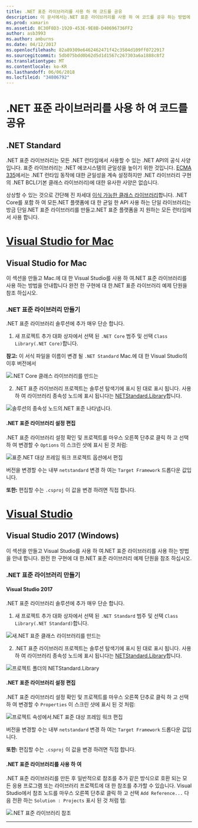 ```yaml
---
title: .NET 표준 라이브러리를 사용 하 여 코드를 공유
description: 이 문서에서는.NET 표준 라이브러리를 사용 하 여 코드를 공유 하는 방법에 설명 합니다. .NET 표준 라이브러리를 만들고 해당 설정을 편집 응용 프로그램에서 사용 하 여 설명 합니다.
ms.prod: xamarin
ms.assetid: 8C30F8D3-1920-453E-9E8B-D40696736FF2
author: asb3993
ms.author: amburns
ms.date: 04/12/2017
ms.openlocfilehash: 82a89309e6462462471f42c3504d109ff0722917
ms.sourcegitcommit: 5db075bdd0b62d5d1d1567c267303a6a1888c8f2
ms.translationtype: MT
ms.contentlocale: ko-KR
ms.lasthandoff: 06/06/2018
ms.locfileid: "34806792"
---
```

# <a name="using-net-standard-libraries-to-share-code"></a>.NET 표준 라이브러리를 사용 하 여 코드를 공유

## <a name="net-standard"></a>.NET Standard

.NET 표준 라이브러리는 모든 .NET 런타임에서 사용할 수 있는 .NET API의 공식 사양입니다. 표준 라이브러리는 .NET 에코시스템의 균일성을 높이기 위한 것입니다.
[ECMA 335](https://github.com/dotnet/coreclr/blob/master/Documentation/project-docs/dotnet-standards.md)에서는 .NET 런타임 동작에 대한 균일성을 계속 설정하지만 .NET 라이브러리 구현의 .NET BCL(기본 클래스 라이브러리)에 대한 유사한 사양은 없습니다.

상상할 수 있는 것으로 간단해 진 차세대 [이식 가능한 클래스 라이브러리](https://msdn.microsoft.com/library/gg597391.aspx)합니다.
.NET Core를 포함 하 여 모든.NET 플랫폼에 대 한 균일 한 API 사용 하는 단일 라이브러리는 방금 단일.NET 표준 라이브러리를 만들고.NET 표준 플랫폼을 지 원하는 모든 런타임에서 사용 합니다.

# <a name="visual-studio-for-mactabvsmac"></a>[Visual Studio for Mac](#tab/vsmac)

## <a name="visual-studio-for-mac"></a>Visual Studio for Mac

이 섹션을 만들고 Mac.에 대 한 Visual Studio를 사용 하 여.NET 표준 라이브러리를 사용 하는 방법을 안내합니다 완전 한 구현에 대 한.NET 표준 라이브러리 예제 단원을 참조 하십시오.

### <a name="creating-a-net-standard-library"></a>.NET 표준 라이브러리 만들기

.NET 표준 라이브러리 솔루션에 추가 매우 단순 합니다.

1. 새 프로젝트 추가 대화 상자에서 선택 된 `.NET Core` 범주 및 선택 `Class Library(.NET Core)`합니다.

  **참고:** 이 서식 파일을 이름이 변경 될 `.NET Standard` Mac.에 대 한 Visual Studio의 이후 버전에서

  ![.NET Core 클래스 라이브러리를 만드는](net-standard-images/vsm01.png "새.NET 핵심 클래스 라이브러리 만들기")

2. .NET 표준 라이브러리 프로젝트는 솔루션 탐색기에 표시 된 대로 표시 됩니다. 사용 하 여 라이브러리 종속성 노드에 표시 됩니다는 [NETStandard.Library](https://www.nuget.org/packages/NETStandard.Library/)합니다.

  ![솔루션의 종속성 노드의.NET 표준 나타냅니다.](net-standard-images/vsm02.png)

#### <a name="editing-net-standard-library-settings"></a>.NET 표준 라이브러리 설정 편집

.NET 표준 라이브러리 설정 확인 및 프로젝트를 마우스 오른쪽 단추로 클릭 하 고 선택 하 여 변경할 수 `Options` 이 스크린 샷에 표시 된 것 처럼:

![표준.NET 대상 프레임 워크 프로젝트 옵션에서 편집](net-standard-images/vsm03.png "프로젝트 옵션에서 표준 대상.NET Framework의 버전을 편집")

버전을 변경할 수는 내부 `netstandard` 변경 하 여는 `Target Framework` 드롭다운 값입니다.

**또한:** 편집할 수는 `.csproj` 이 값을 변경 하려면 직접 합니다.

# <a name="visual-studiotabvswin"></a>[Visual Studio](#tab/vswin)

## <a name="visual-studio-2017-windows"></a>Visual Studio 2017 (Windows)

이 섹션을 만들고 Visual Studio를 사용 하 여.NET 표준 라이브러리를 사용 하는 방법을 안내 합니다. 완전 한 구현에 대 한.NET 표준 라이브러리 예제 단원을 참조 하십시오.

### <a name="creating-a-net-standard-library"></a>.NET 표준 라이브러리 만들기

#### <a name="visual-studio-2017"></a>Visual Studio 2017

.NET 표준 라이브러리 솔루션에 추가 매우 단순 합니다.

1. 새 프로젝트 추가 대화 상자에서 선택 된 `.NET Standard` 범주 및 선택 `Class Library(.NET Standard)`합니다.

  ![새.NET 표준 클래스 라이브러리를 만드는](net-standard-images/vs01.png ".NET 표준 새 클래스 라이브러리 만들기")

2. .NET 표준 라이브러리 프로젝트는 솔루션 탐색기에 표시 된 대로 표시 됩니다. 사용 하 여 라이브러리 종속성 노드에 표시 됩니다는 [NETStandard.Library](https://www.nuget.org/packages/NETStandard.Library/)합니다.

  ![프로젝트 폴더의 NETStandard.Library](net-standard-images/vs02.png "솔루션의 표준.NET 프로젝트")

#### <a name="editing-net-standard-library-settings"></a>.NET 표준 라이브러리 설정 편집

.NET 표준 라이브러리 설정 확인 및 프로젝트를 마우스 오른쪽 단추로 클릭 하 고 선택 하 여 변경할 수 `Properties` 이 스크린 샷에 표시 된 것 처럼:

![프로젝트 속성에서.NET 표준 대상 프레임 워크 편집](net-standard-images/vs03.png "다른 프로젝트와 동일한 방식으로.NET 표준 라이브러리를 참조 합니다.")

버전을 변경할 수는 내부 `netstandard` 변경 하 여는 `Target Framework` 드롭다운 값입니다.

**또한:** 편집할 수는 `.csproj` 이 값을 변경 하려면 직접 합니다.

#### <a name="using-net-standard-library"></a>.NET 표준 라이브러리를 사용 하 여

.NET 표준 라이브러리를 만든 후 일반적으로 참조를 추가 같은 방식으로 호환 되는 모든 응용 프로그램 또는 라이브러리 프로젝트에 대 한 참조를 추가할 수 있습니다. Visual Studio에서 참조 노드를 마우스 오른쪽 단추로 클릭 하 고 선택 `Add Reference...` 다음 전환 하는 `Solution : Projects` 표시 된 것 처럼 탭:

![.NET 표준 라이브러리 참조](net-standard-images/vs04.png "Nvisual Studio에서는 참조 노드를 마우스 오른쪽 단추로 클릭 하 고... 참조 추가 선택한 후 표시 된 것 처럼 솔루션 프로젝트 탭으로 전환")

-----

